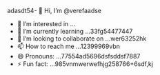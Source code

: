 adasdt54- 👋 Hi, I’m @verefaadse
- 👀 I’m interested in ...
- 🌱 I’m currently learning ...33fg54477447
- 💞️ I’m looking to collaborate on ...wer63252hk
- 📫 How to reach me ...12399969vbn
- 😄 Pronouns: ...77554ad5696dsfsddsf7887
- ⚡ Fun fact: ...985vnmwerwefhjg258766+6sdf,kj
<!---65wercxvsdf GitHub profile.
You can click the Preview link to take a look at 45your changfsd
99
525603
